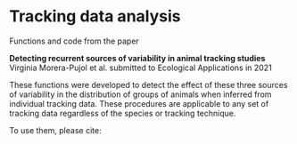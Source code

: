 # Tracking data analysis
Functions and code from the paper 

**Detecting recurrent sources of variability in animal tracking studies** 
Virginia Morera-Pujol et al. submitted to Ecological Applications in 2021 

These functions were developed to detect the effect of these three sources of variability in the distribution of groups of animals when inferred from individual tracking data. These procedures are applicable to any set of tracking data regardless of the species or tracking technique. 

To use them, please cite: 

